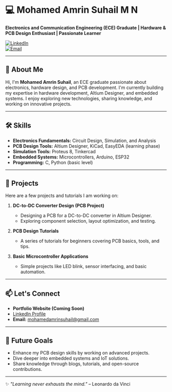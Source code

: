# 💻 Mohamed Amrin Suhail M N  
**Electronics and Communication Engineering (ECE) Graduate | Hardware & PCB Design Enthusiast | Passionate Learner**  

[![LinkedIn](https://img.shields.io/badge/LinkedIn-%230077B5.svg?style=flat&logo=linkedin&logoColor=white)](https://www.linkedin.com/in/mohamed-amrin-suhail-m-n-61657a211)  
[![Email](https://img.shields.io/badge/Email-%23D14836.svg?style=flat&logo=gmail&logoColor=white)](mailto:mohamedamrinsuhail@gmail.com)

---

## 👋 About Me  
Hi, I'm **Mohamed Amrin Suhail**, an ECE graduate passionate about electronics, hardware design, and PCB development. I'm currently building my expertise in hardware development, Altium Designer, and embedded systems. I enjoy exploring new technologies, sharing knowledge, and working on innovative projects.

---

## 🛠️ Skills  
- **Electronics Fundamentals:** Circuit Design, Simulation, and Analysis  
- **PCB Design Tools:** Altium Designer, KiCad, EasyEDA (learning phase)
- **Simulation Tools:** Proteus 8, Tinkercad 
- **Embedded Systems:** Microcontrollers, Arduino, ESP32  
- **Programming:** C, Python (basic level)  

---

## 🚀 Projects  
Here are a few projects and tutorials I am working on:  
1. **DC-to-DC Converter Design (PCB Project)**  
   - Designing a PCB for a DC-to-DC converter in Altium Designer.  
   - Exploring component selection, layout optimization, and testing.  

2. **PCB Design Tutorials**  
   - A series of tutorials for beginners covering PCB basics, tools, and tips.  

3. **Basic Microcontroller Applications**  
   - Simple projects like LED blink, sensor interfacing, and basic automation.  

---

## 📫 Let's Connect  
- **Portfolio Website (Coming Soon)**  
- [LinkedIn Profile](https://www.linkedin.com/in/mohamed-amrin-suhail-m-n-61657a211)  
- **Email:** [mohamedamrinsuhail@gmail.com](mailto:mohamedamrinsuhail@gmail.com)  

---

## 🌱 Future Goals  
- Enhance my PCB design skills by working on advanced projects.  
- Dive deeper into embedded systems and IoT solutions.  
- Share knowledge through blogs, tutorials, and open-source contributions.  

---

✨ _"Learning never exhausts the mind."_ – Leonardo da Vinci  
